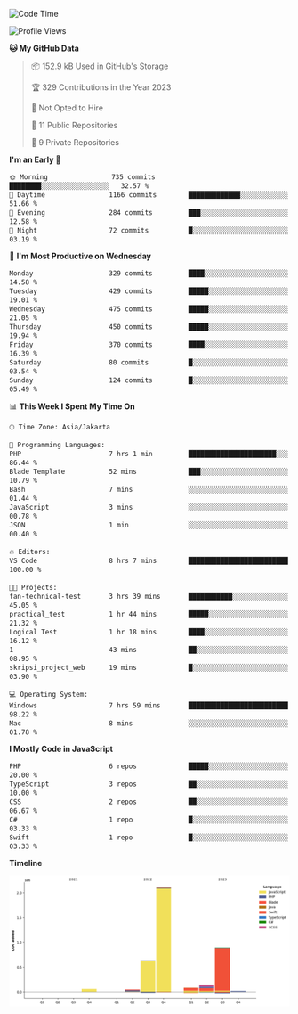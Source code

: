 <!--START_SECTION:waka-->
![Code Time](http://img.shields.io/badge/Code%20Time-212%20hrs%2016%20mins-blue)

![Profile Views](http://img.shields.io/badge/Profile%20Views-0-blue)

**🐱 My GitHub Data** 

> 📦 152.9 kB Used in GitHub's Storage 
 > 
> 🏆 329 Contributions in the Year 2023
 > 
> 🚫 Not Opted to Hire
 > 
> 📜 11 Public Repositories 
 > 
> 🔑 9 Private Repositories 
 > 
**I'm an Early 🐤** 

```text
🌞 Morning                735 commits         ████████░░░░░░░░░░░░░░░░░   32.57 % 
🌆 Daytime                1166 commits        █████████████░░░░░░░░░░░░   51.66 % 
🌃 Evening                284 commits         ███░░░░░░░░░░░░░░░░░░░░░░   12.58 % 
🌙 Night                  72 commits          █░░░░░░░░░░░░░░░░░░░░░░░░   03.19 % 
```
📅 **I'm Most Productive on Wednesday** 

```text
Monday                   329 commits         ████░░░░░░░░░░░░░░░░░░░░░   14.58 % 
Tuesday                  429 commits         █████░░░░░░░░░░░░░░░░░░░░   19.01 % 
Wednesday                475 commits         █████░░░░░░░░░░░░░░░░░░░░   21.05 % 
Thursday                 450 commits         █████░░░░░░░░░░░░░░░░░░░░   19.94 % 
Friday                   370 commits         ████░░░░░░░░░░░░░░░░░░░░░   16.39 % 
Saturday                 80 commits          █░░░░░░░░░░░░░░░░░░░░░░░░   03.54 % 
Sunday                   124 commits         █░░░░░░░░░░░░░░░░░░░░░░░░   05.49 % 
```


📊 **This Week I Spent My Time On** 

```text
🕑︎ Time Zone: Asia/Jakarta

💬 Programming Languages: 
PHP                      7 hrs 1 min         ██████████████████████░░░   86.44 % 
Blade Template           52 mins             ███░░░░░░░░░░░░░░░░░░░░░░   10.79 % 
Bash                     7 mins              ░░░░░░░░░░░░░░░░░░░░░░░░░   01.44 % 
JavaScript               3 mins              ░░░░░░░░░░░░░░░░░░░░░░░░░   00.78 % 
JSON                     1 min               ░░░░░░░░░░░░░░░░░░░░░░░░░   00.40 % 

🔥 Editors: 
VS Code                  8 hrs 7 mins        █████████████████████████   100.00 % 

🐱‍💻 Projects: 
fan-technical-test       3 hrs 39 mins       ███████████░░░░░░░░░░░░░░   45.05 % 
practical_test           1 hr 44 mins        █████░░░░░░░░░░░░░░░░░░░░   21.32 % 
Logical Test             1 hr 18 mins        ████░░░░░░░░░░░░░░░░░░░░░   16.12 % 
1                        43 mins             ██░░░░░░░░░░░░░░░░░░░░░░░   08.95 % 
skripsi_project_web      19 mins             █░░░░░░░░░░░░░░░░░░░░░░░░   03.90 % 

💻 Operating System: 
Windows                  7 hrs 59 mins       █████████████████████████   98.22 % 
Mac                      8 mins              ░░░░░░░░░░░░░░░░░░░░░░░░░   01.78 % 
```

**I Mostly Code in JavaScript** 

```text
PHP                      6 repos             █████░░░░░░░░░░░░░░░░░░░░   20.00 % 
TypeScript               3 repos             ██░░░░░░░░░░░░░░░░░░░░░░░   10.00 % 
CSS                      2 repos             ██░░░░░░░░░░░░░░░░░░░░░░░   06.67 % 
C#                       1 repo              █░░░░░░░░░░░░░░░░░░░░░░░░   03.33 % 
Swift                    1 repo              █░░░░░░░░░░░░░░░░░░░░░░░░   03.33 % 
```



**Timeline**

![Lines of Code chart](https://raw.githubusercontent.com/brstreet2/brstreet2/main/assets/bar_graph.png)


<!--END_SECTION:waka-->
